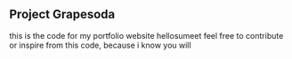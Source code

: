 ## Project Grapesoda

this is the code for my portfolio website hellosumeet feel free to contribute or inspire from this code, because i know you will 
